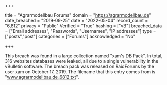 +++

title = "Agrarmodellbau Forums"
domain = "https://agrarmodellbau.de"
date_breached = "2019-09-25"
date = "2022-05-04"
record_count = "6,812"
privacy = "Public"
Verified = "True"
hashing = ["vB"]
breached_data = ["Email addresses", "Passwords", "Usernames", "IP addresses"]
type = ["posts","post"]
categories = ["Forums"]
acknowledged = "No"


+++


This breach was found in a large collection named "xam's DB Pack". In total, 316 websites databases were leaked, all due to a single vulnerability in the vBulletin software. The breach pack was released on RaidForums by the user xam on October 17, 2019. The filename that this entry comes from is "www.agrarmodellbau.de_6812.txt".


